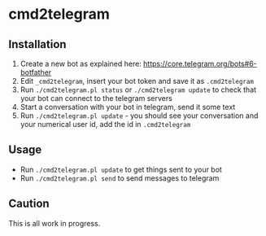 # cmd2telegram

## Installation

1. Create a new bot as explained here: https://core.telegram.org/bots#6-botfather
2. Edit `_cmd2telegram`, insert your bot token and save it as `.cmd2telegram`
3. Run `./cmd2telegram.pl status` or `./cmd2telegram update` to check that your bot can connect to the telegram servers
4. Start a conversation with your bot in telegram, send it some text
5. Run `./cmd2telegram.pl update` - you should see your conversation and your numerical user id, add the id in `.cmd2telegram`

## Usage

- Run `./cmd2telegram.pl update` to get things sent to your bot
- Run `./cmd2telegram.pl send` to send messages to telegram

## Caution

This is all work in progress.
